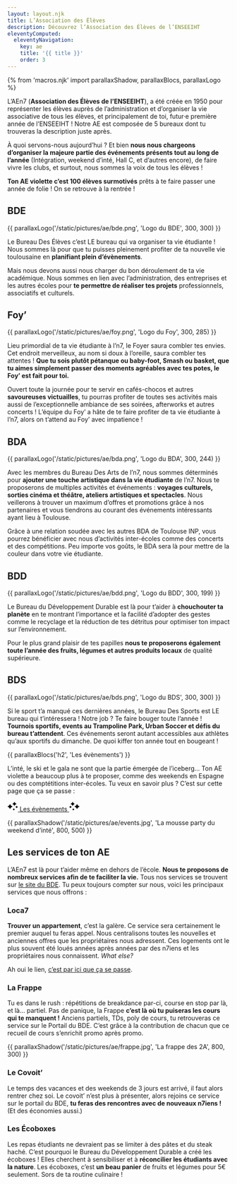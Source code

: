 ```yaml
---
layout: layout.njk
title: L’Asso­ciation des Élèves
description: Découvrez l’Association des Élèves de l’ENSEEIHT
eleventyComputed:
  eleventyNavigation:
    key: ae
    title: '{{ title }}'
    order: 3
---
```


{% from 'macros.njk' import parallaxShadow, parallaxBlocs, parallaxLogo %}

L’AEn7 (**Association des Élèves de l’ENSEEIHT**), a été créée en 1950 pour représenter les élèves auprès de l’administration et d’organiser la vie associative de tous les élèves, et principalement de toi, futur·e première année de l’ENSEEIHT ! Notre AE est composée de 5 bureaux dont tu trouveras la description juste après.

À quoi servons-nous aujourd’hui ? Et bien **nous nous chargeons d’organiser la majeure partie des événements présents tout au long de l’année** (Intégration, weekend d’inté, Hall C, et d’autres encore), de faire vivre les clubs, et surtout, nous sommes la voix de tous les élèves !

**Ton AE violette c’est 100 élèves surmotivés** prêts à te faire passer une année de folie ! On se retrouve à la rentrée !

## BDE

{{ parallaxLogo('/static/pictures/ae/bde.png', 'Logo du BDE', 300, 300) }}

Le Bureau Des Élèves c’est LE bureau qui va organiser ta vie étudiante ! Nous sommes là pour que tu puisses pleinement profiter de ta nouvelle vie toulousaine en **planifiant plein d’évènements**.

Mais nous devons aussi nous charger du bon déroulement de ta vie académique. Nous sommes en lien avec l’administration, des entreprises et les autres écoles pour **te permettre de réaliser tes projets** professionnels, associatifs et culturels.

## Foy’

{{ parallaxLogo('/static/pictures/ae/foy.png', 'Logo du Foy', 300, 285) }}

Lieu primordial de ta vie étudiante à l’n7, le Foyer saura combler tes envies. Cet endroit merveilleux, au nom si doux à l’oreille, saura combler tes attentes ! **Que tu sois plutôt pétanque ou baby-foot, Smash ou basket, que tu aimes simplement passer des moments agréables avec tes potes, le Foy’ est fait pour toi.**

Ouvert toute la journée pour te servir en cafés-chocos et autres **savoureuses victuailles**, tu pourras profiter de toutes ses activités mais aussi de l’exceptionnelle ambiance de ses soirées, afterworks et autres concerts ! L’équipe du Foy’ a hâte de te faire profiter de ta vie étudiante à l’n7, alors on t’attend au Foy’ avec impatience !

## BDA

{{ parallaxLogo('/static/pictures/ae/bda.png', 'Logo du BDA', 300, 244) }}

Avec les membres du Bureau Des Arts de l’n7, nous sommes déterminés pour **ajouter une touche artistique dans la vie étudiante** de l’n7. Nous te proposerons de multiples activités et événements : **voyages culturels, sorties cinéma et théâtre, ateliers artistiques et spectacles**. Nous veillerons à trouver un maximum d’offres et promotions grâce à nos partenaires et vous tiendrons au courant des événements intéressants ayant lieu à Toulouse.

Grâce à une relation soudée avec les autres BDA de Toulouse INP, vous pourrez bénéficier avec nous d’activités inter-écoles comme des concerts et des compétitions. Peu importe vos goûts, le BDA sera là pour mettre de la couleur dans votre vie étudiante.

## BDD

{{ parallaxLogo('/static/pictures/ae/bdd.png', 'Logo du BDD', 300, 199) }}

Le Bureau du Développement Durable est là pour t’aider à **chouchouter ta planète** en te montrant l’importance et la facilité d’adopter des gestes comme le recyclage et la réduction de tes détritus pour optimiser ton impact sur l’environnement.

Pour le plus grand plaisir de tes papilles **nous te proposerons également toute l’année des fruits, légumes et autres produits locaux** de qualité supérieure.

## BDS

{{ parallaxLogo('/static/pictures/ae/bds.png', 'Logo du BDS', 300, 300) }}

Si le sport t’a manqué ces dernières années, le Bureau Des Sports est LE bureau qui t’intéressera ! Notre job ? Te faire bouger toute l’année !
**Tournois sportifs, events au Trampoline Park, Urban Soccer et défis du bureau t’attendent**. Ces événements seront autant accessibles aux athlètes qu’aux sportifs du dimanche. De quoi kiffer ton année tout en bougeant !

{{ parallaxBlocs('h2', 'Les évènements') }}

L’inté, le ski et le gala ne sont que la partie émergée de l’iceberg… Ton AE violette a beaucoup plus à te proposer, comme des weekends en Espagne ou des comptétitions inter-écoles. Tu veux en savoir plus ? C’est sur cette page que ça se passe :

<div class="-center -padded">
  <a href="{{ '/ae/events/' | url }}" class="button-link"><svg xmlns="http://www.w3.org/2000/svg" width="24" height="24" viewBox="0 0 24 24" aria-hidden="true"><path d="M11 6.999c2.395.731 4.27 2.607 4.999 5.001.733-2.395 2.608-4.269 5.001-5-2.393-.731-4.268-2.605-5.001-5-.729 2.394-2.604 4.268-4.999 4.999zm7 7c1.437.438 2.562 1.564 2.999 3.001.44-1.437 1.565-2.562 3.001-3-1.436-.439-2.561-1.563-3.001-3-.437 1.436-1.562 2.561-2.999 2.999zm-6 5.501c1.198.365 2.135 1.303 2.499 2.5.366-1.198 1.304-2.135 2.501-2.5-1.197-.366-2.134-1.302-2.501-2.5-.364 1.197-1.301 2.134-2.499 2.5zm-6.001-12.5c-.875 2.873-3.128 5.125-5.999 6.001 2.876.88 5.124 3.128 6.004 6.004.875-2.874 3.128-5.124 5.996-6.004-2.868-.874-5.121-3.127-6.001-6.001z"/></svg> Les évènements <svg xmlns="http://www.w3.org/2000/svg" width="24" height="24" viewBox="0 0 24 24" aria-hidden="true"><path transform="scale(-1, 1) translate(-24, 0)" d="M11 6.999c2.395.731 4.27 2.607 4.999 5.001.733-2.395 2.608-4.269 5.001-5-2.393-.731-4.268-2.605-5.001-5-.729 2.394-2.604 4.268-4.999 4.999zm7 7c1.437.438 2.562 1.564 2.999 3.001.44-1.437 1.565-2.562 3.001-3-1.436-.439-2.561-1.563-3.001-3-.437 1.436-1.562 2.561-2.999 2.999zm-6 5.501c1.198.365 2.135 1.303 2.499 2.5.366-1.198 1.304-2.135 2.501-2.5-1.197-.366-2.134-1.302-2.501-2.5-.364 1.197-1.301 2.134-2.499 2.5zm-6.001-12.5c-.875 2.873-3.128 5.125-5.999 6.001 2.876.88 5.124 3.128 6.004 6.004.875-2.874 3.128-5.124 5.996-6.004-2.868-.874-5.121-3.127-6.001-6.001z"/></svg></a>
</div>

{{ parallaxShadow('/static/pictures/ae/events.jpg', 'La mousse party du weekend d’inté', 800, 500) }}

## Les services de ton AE

L’AEn7 est là pour t’aider même en dehors de l’école. **Nous te proposons de nombreux services afin de te faciliter la vie.** Tous nos services se trouvent sur [le site du BDE](https://www.bde.enseeiht.fr/).
Tu peux toujours compter sur nous, voici les principaux services que nous offrons :

### Loca7

**Trouver un appartement**, c’est la galère. Ce service sera certainement le premier auquel tu feras appel. Nous centralisons toutes les nouvelles et anciennes offres que les propriétaires nous adressent. Ces logements ont le plus souvent été loués années après années par des n7iens et les propriétaires nous connaissent. *What else?*

Ah oui le lien, [c’est par ici que ça se passe](https://www.bde.enseeiht.fr/services/logement/).

### La Frappe

Tu es dans le rush : répétitions de breakdance par-ci, course en stop par là, et là… partiel. Pas de panique, la Frappe **c’est là où tu puiseras les cours qui te manquent !** Anciens partiels, TDs, poly de cours, tu retrouveras ce service sur le Portail du BDE. C’est grâce à la contribution de chacun que ce recueil de cours s’enrichit promo après promo.

{{ parallaxShadow('/static/pictures/ae/frappe.jpg', 'La frappe des 2A', 800, 300) }}

### Le Covoit’

Le temps des vacances et des weekends de 3 jours est arrivé, il faut alors rentrer chez soi. Le covoit’ n’est plus à présenter, alors rejoins ce service sur le portail du BDE, **tu feras des rencontres avec de nouveaux n7iens !** (Et des économies aussi.)

### Les Écoboxes

Les repas étudiants ne devraient pas se limiter à des pâtes et du steak haché. C’est pourquoi le Bureau du Développement Durable a créé les écoboxes ! Elles cherchent à sensibiliser et à **réconcilier les étudiants avec la nature**. Les écoboxes, c’est **un beau panier** de fruits et légumes pour 5€ seulement. Sors de ta routine culinaire !

